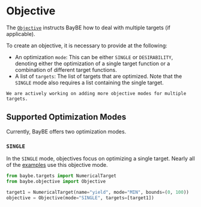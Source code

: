 # Objective

The [`Objective`](baybe.objective.Objective) instructs BayBE how to deal with multiple 
targets (if applicable).

To create an objective, it is necessary to provide at the following:
* An optimization ``mode``: This can be either ``SINGLE`` or ``DESIRABILITY``, 
  denoting either the optimization of a single target function or a combination of 
  different target functions.
* A list of ``targets``: The list of targets that are optimized. Note that the 
  ``SINGLE`` mode also requires a list containing the single target.

```{note}
We are actively working on adding more objective modes for multiple targets.
```

## Supported Optimization Modes
Currently, BayBE offers two optimization modes.

### ``SINGLE``
In the ``SINGLE`` mode, objectives focus on optimizing a single target. 
Nearly all of the [examples](../../examples/examples) use this objective mode.

```python
from baybe.targets import NumericalTarget
from baybe.objective import Objective

target1 = NumericalTarget(name="yield", mode="MIN", bounds=(0, 100))
objective = Objective(mode="SINGLE", targets=[target1])
```

